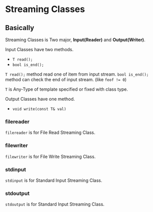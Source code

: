 # Streaming Classes

## Basically

Streaming Classes is Two major, **Input(Reader)** and **Output(Writer)**.

Input Classes have two methods.

* `T read();`
* `bool is_end();`

`T read();` method read one of item from input stream.
`bool is_end();` method can check the end of input stream. (like `feof != 0`)

`T` is Any-Type of template specified or fixed with class type.

Output Classes have one method.

* `void write(const T& val)`

### filereader

`filereader` is for File Read Streaming Class.

### filewriter

`filewriter` is for File Write Streaming Class.


### stdinput

`stdinput` is for Standard Input Streaming Class.

### stdoutput

`stdoutput` is for Standard Input Streaming Class.
